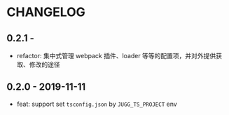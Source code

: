 # CHANGELOG

## 0.2.1 -

- refactor: 集中式管理 webpack 插件、loader 等等的配置项，并对外提供获取、修改的途径

## 0.2.0 - 2019-11-11

- feat: support set `tsconfig.json` by `JUGG_TS_PROJECT` env
